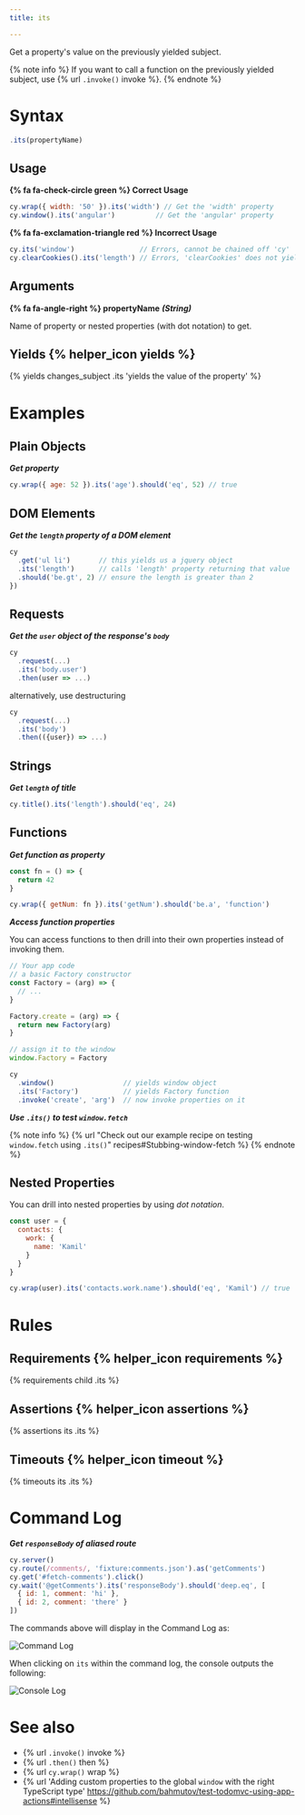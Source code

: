 ```yaml
---
title: its

---
```


Get a property's value on the previously yielded subject.

{% note info %}
If you want to call a function on the previously yielded subject, use {% url `.invoke()` invoke %}.
{% endnote %}

# Syntax

```javascript
.its(propertyName)
```

## Usage

**{% fa fa-check-circle green %} Correct Usage**

```javascript
cy.wrap({ width: '50' }).its('width') // Get the 'width' property
cy.window().its('angular')          // Get the 'angular' property
```

**{% fa fa-exclamation-triangle red %} Incorrect Usage**

```javascript
cy.its('window')                // Errors, cannot be chained off 'cy'
cy.clearCookies().its('length') // Errors, 'clearCookies' does not yield Object
```

## Arguments

**{% fa fa-angle-right %} propertyName**  ***(String)***

Name of property or nested properties (with dot notation) to get.

## Yields {% helper_icon yields %}

{% yields changes_subject .its 'yields the value of the property' %}

# Examples

## Plain Objects

***Get property***

```javascript
cy.wrap({ age: 52 }).its('age').should('eq', 52) // true
```

## DOM Elements

***Get the `length` property of a DOM element***

```javascript
cy
  .get('ul li')       // this yields us a jquery object
  .its('length')      // calls 'length' property returning that value
  .should('be.gt', 2) // ensure the length is greater than 2
})
```

## Requests

***Get the `user` object of the response's `body`***

```javascript
cy
  .request(...)
  .its('body.user')
  .then(user => ...)
```

alternatively, use destructuring

```javascript
cy
  .request(...)
  .its('body')
  .then(({user}) => ...)
```

## Strings

***Get `length` of title***

```javascript
cy.title().its('length').should('eq', 24)
```

## Functions

***Get function as property***

```javascript
const fn = () => {
  return 42
}

cy.wrap({ getNum: fn }).its('getNum').should('be.a', 'function')
```

***Access function properties***

You can access functions to then drill into their own properties instead of invoking them.

```javascript
// Your app code
// a basic Factory constructor
const Factory = (arg) => {
  // ...
}

Factory.create = (arg) => {
  return new Factory(arg)
}

// assign it to the window
window.Factory = Factory
```

```javascript
cy
  .window()                 // yields window object
  .its('Factory')           // yields Factory function
  .invoke('create', 'arg')  // now invoke properties on it
```

***Use `.its()` to test `window.fetch`***

{% note info %}
{% url "Check out our example recipe on testing `window.fetch` using `.its()`" recipes#Stubbing-window-fetch %}
{% endnote %}

## Nested Properties

You can drill into nested properties by using *dot notation*.

```javascript
const user = {
  contacts: {
    work: {
      name: 'Kamil'
    }
  }
}

cy.wrap(user).its('contacts.work.name').should('eq', 'Kamil') // true
```

# Rules

## Requirements {% helper_icon requirements %}

{% requirements child .its %}

## Assertions {% helper_icon assertions %}

{% assertions its .its %}

## Timeouts {% helper_icon timeout %}

{% timeouts its .its %}

# Command Log

***Get `responseBody` of aliased route***

```javascript
cy.server()
cy.route(/comments/, 'fixture:comments.json').as('getComments')
cy.get('#fetch-comments').click()
cy.wait('@getComments').its('responseBody').should('deep.eq', [
  { id: 1, comment: 'hi' },
  { id: 2, comment: 'there' }
])
```

The commands above will display in the Command Log as:

![Command Log](/img/api/its/xhr-response-its-response-body-for-testing.png)

When clicking on `its` within the command log, the console outputs the following:

![Console Log](/img/api/its/response-body-yielded-with-its-command-log.png)

# See also

- {% url `.invoke()` invoke %}
- {% url `.then()` then %}
- {% url `cy.wrap()` wrap %}
- {% url 'Adding custom properties to the global `window` with the right TypeScript type' https://github.com/bahmutov/test-todomvc-using-app-actions#intellisense %}
